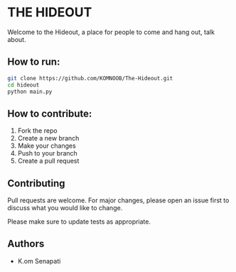 # THE HIDEOUT

Welcome to the Hideout, a place for people to come and hang out, talk about.

## How to run:

```bash
git clone https://github.com/KOMNOOB/The-Hideout.git
cd hideout
python main.py
```

## How to contribute:

1. Fork the repo
2. Create a new branch
3. Make your changes
4. Push to your branch
5. Create a pull request

## Contributing

Pull requests are welcome. For major changes, please open an issue first to discuss what you would like to change.

Please make sure to update tests as appropriate.

## Authors

- K.om Senapati